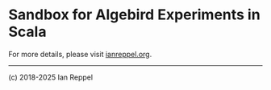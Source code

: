 # Sandbox for Algebird Experiments in Scala
For more details, please visit [ianreppel.org](https://ianreppel.org/associativity-in-semigroups-in-scala/).

---

(c) 2018-2025 Ian Reppel
